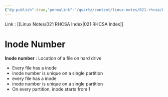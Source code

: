 ```yaml
---
{"dg-publish":true,"permalink":"/quartz/content/linux-notes/021-rhcsa/021-11-inode-no-and-sym-links-and-hard-links/021-11-1-inode-number/","noteIcon":"","created":"2023-10-14T22:10:59.525+05:30","updated":"2023-10-13T17:10:15.014+05:30"}
---
```


Link : [[Linux Notes/021 RHCSA Index\|021 RHCSA Index]]

# Inode Number

**Inode number** : Location of a file on hard drive

<style> .container {font-family: sans-serif; text-align: center;} .button-wrapper button {z-index: 1;height: 40px; width: 100px; margin: 10px;padding: 5px;} .excalidraw .App-menu_top .buttonList { display: flex;} .excalidraw-wrapper { height: 800px; margin: 50px; position: relative;} :root[dir="ltr"] .excalidraw .layer-ui__wrapper .zen-mode-transition.App-menu_bottom--transition-left {transform: none;} </style><script src="https://cdn.jsdelivr.net/npm/react@17/umd/react.production.min.js"></script><script src="https://cdn.jsdelivr.net/npm/react-dom@17/umd/react-dom.production.min.js"></script><script type="text/javascript" src="https://cdn.jsdelivr.net/npm/@excalidraw/excalidraw@0/dist/excalidraw.production.min.js"></script><div id="021-11_Inode_Number_2023-10-07_1313.36.excalidraw.md1"></div><script>(function(){const InitialData={"type":"excalidraw","version":2,"source":"https://github.com/zsviczian/obsidian-excalidraw-plugin/releases/tag/1.9.19","elements":[{"id":"hrqMK4Gm","type":"text","x":-273.786865234375,"y":-248.89962768554688,"width":48.51994323730469,"height":25,"angle":0,"strokeColor":"#1e1e1e","backgroundColor":"transparent","fillStyle":"hachure","strokeWidth":1,"strokeStyle":"solid","roughness":1,"opacity":100,"groupIds":[],"frameId":null,"roundness":null,"seed":1492946635,"version":30,"versionNonce":1870096939,"isDeleted":false,"boundElements":[],"updated":1696664998644,"link":null,"locked":false,"text":"- file","rawText":"- file","fontSize":20,"fontFamily":1,"textAlign":"left","verticalAlign":"top","baseline":17,"containerId":null,"originalText":"- file","lineHeight":1.25},{"id":"FSkolqWD","type":"text","x":-60.572021484375,"y":-314.08836364746094,"width":201.79983520507812,"height":25,"angle":0,"strokeColor":"#1e1e1e","backgroundColor":"transparent","fillStyle":"hachure","strokeWidth":1,"strokeStyle":"solid","roughness":1,"opacity":100,"groupIds":[],"frameId":null,"roundness":null,"seed":1289211333,"version":48,"versionNonce":1974198789,"isDeleted":false,"boundElements":[{"id":"98PucNqfia-lfLnW6V6uv","type":"arrow"}],"updated":1696664998644,"link":null,"locked":false,"text":"physical path (data)","rawText":"physical path (data)","fontSize":20,"fontFamily":1,"textAlign":"left","verticalAlign":"top","baseline":17,"containerId":null,"originalText":"physical path (data)","lineHeight":1.25},{"id":"6iF243iH","type":"text","x":-46.346435546875,"y":-235.9647216796875,"width":84.67991638183594,"height":25,"angle":0,"strokeColor":"#1e1e1e","backgroundColor":"transparent","fillStyle":"hachure","strokeWidth":1,"strokeStyle":"solid","roughness":1,"opacity":100,"groupIds":[],"frameId":null,"roundness":null,"seed":992027589,"version":76,"versionNonce":1962863819,"isDeleted":false,"boundElements":[{"id":"98PucNqfia-lfLnW6V6uv","type":"arrow"}],"updated":1696664998644,"link":null,"locked":false,"text":"file path","rawText":"file path","fontSize":20,"fontFamily":1,"textAlign":"left","verticalAlign":"top","baseline":17,"containerId":null,"originalText":"file path","lineHeight":1.25},{"id":"98PucNqfia-lfLnW6V6uv","type":"arrow","x":-185.0834856810443,"y":-260.20490611974964,"width":137.68905746479987,"height":123.77296104552744,"angle":3.6548425149331134,"strokeColor":"#1e1e1e","backgroundColor":"transparent","fillStyle":"hachure","strokeWidth":1,"strokeStyle":"solid","roughness":1,"opacity":100,"groupIds":[],"frameId":null,"roundness":{"type":2},"seed":1336101291,"version":297,"versionNonce":273373541,"isDeleted":false,"boundElements":[],"updated":1696664998644,"link":null,"locked":false,"points":[[0,0],[137.68905746479987,-58.922603989863376],[49.075927734375,64.85035705566406]],"lastCommittedPoint":[49.075927734375,64.85035705566406],"startBinding":{"elementId":"6iF243iH","focus":-0.4622034645134224,"gap":10.943125372853679},"endBinding":{"elementId":"FSkolqWD","focus":0.856080631496139,"gap":7.627964169485182},"startArrowhead":null,"endArrowhead":"arrow"},{"id":"yucpvmXq28rGdtbqjVtMI","type":"rectangle","x":-288.3416748046875,"y":-96.95372009277344,"width":272.5467529296875,"height":148.98049926757812,"angle":0,"strokeColor":"#1e1e1e","backgroundColor":"transparent","fillStyle":"hachure","strokeWidth":1,"strokeStyle":"solid","roughness":1,"opacity":100,"groupIds":[],"frameId":null,"roundness":{"type":3},"seed":90234731,"version":126,"versionNonce":1254417605,"isDeleted":false,"boundElements":null,"updated":1696664998645,"link":null,"locked":false},{"id":"yhvmR7soUQkspz9Fsq6ly","type":"rectangle","x":-251.5347900390625,"y":-39.11421203613281,"width":37.683349609375,"height":22.785247802734375,"angle":0,"strokeColor":"#1e1e1e","backgroundColor":"transparent","fillStyle":"hachure","strokeWidth":1,"strokeStyle":"solid","roughness":1,"opacity":100,"groupIds":[],"frameId":null,"roundness":{"type":3},"seed":1824545605,"version":29,"versionNonce":1543271947,"isDeleted":false,"boundElements":[{"id":"xFCIQclTciD2jG8F0BU2x","type":"arrow"}],"updated":1696664998645,"link":null,"locked":false},{"id":"MwaaZa9W","type":"text","x":-273.4852294921875,"y":-71.93217468261719,"width":87.05995178222656,"height":25,"angle":0,"strokeColor":"#1e1e1e","backgroundColor":"transparent","fillStyle":"hachure","strokeWidth":1,"strokeStyle":"solid","roughness":1,"opacity":100,"groupIds":[],"frameId":null,"roundness":null,"seed":2094079595,"version":28,"versionNonce":1219888165,"isDeleted":false,"boundElements":null,"updated":1696664998645,"link":null,"locked":false,"text":"( 10 mb )","rawText":"( 10 mb )","fontSize":20,"fontFamily":1,"textAlign":"left","verticalAlign":"top","baseline":17,"containerId":null,"originalText":"( 10 mb )","lineHeight":1.25},{"id":"zugITQ-7GPEPEuFxtTTs9","type":"line","x":-241.894775390625,"y":-37.36152648925781,"width":7.0108642578125,"height":21.908905029296875,"angle":0,"strokeColor":"#1e1e1e","backgroundColor":"transparent","fillStyle":"hachure","strokeWidth":1,"strokeStyle":"solid","roughness":1,"opacity":100,"groupIds":[],"frameId":null,"roundness":{"type":2},"seed":966902059,"version":19,"versionNonce":1219984555,"isDeleted":false,"boundElements":null,"updated":1696664998645,"link":null,"locked":false,"points":[[0,0],[-7.0108642578125,21.908905029296875]],"lastCommittedPoint":null,"startBinding":null,"endBinding":null,"startArrowhead":null,"endArrowhead":null},{"id":"S-ReVqEosxwHzi_-Y7OZw","type":"line","x":-219.9859619140625,"y":-35.60884094238281,"width":7.0108642578125,"height":15.7744140625,"angle":0,"strokeColor":"#1e1e1e","backgroundColor":"transparent","fillStyle":"hachure","strokeWidth":1,"strokeStyle":"solid","roughness":1,"opacity":100,"groupIds":[],"frameId":null,"roundness":{"type":2},"seed":1886840933,"version":51,"versionNonce":1577858949,"isDeleted":false,"boundElements":null,"updated":1696664998645,"link":null,"locked":false,"points":[[0,0],[-7.0108642578125,15.7744140625]],"lastCommittedPoint":null,"startBinding":null,"endBinding":null,"startArrowhead":null,"endArrowhead":null},{"id":"9iwii_0CN9l9aryN9zB4r","type":"line","x":-231.3785400390625,"y":-36.48515319824219,"width":7.0108642578125,"height":21.03253173828125,"angle":0,"strokeColor":"#1e1e1e","backgroundColor":"transparent","fillStyle":"hachure","strokeWidth":1,"strokeStyle":"solid","roughness":1,"opacity":100,"groupIds":[],"frameId":null,"roundness":{"type":2},"seed":1823095019,"version":14,"versionNonce":26783563,"isDeleted":false,"boundElements":null,"updated":1696664998645,"link":null,"locked":false,"points":[[0,0],[-7.0108642578125,21.03253173828125]],"lastCommittedPoint":null,"startBinding":null,"endBinding":null,"startArrowhead":null,"endArrowhead":null},{"id":"FjYjVi7z","type":"text","x":128.7294921875,"y":-30.146926879882812,"width":123.67990112304688,"height":25,"angle":0,"strokeColor":"#1e1e1e","backgroundColor":"transparent","fillStyle":"hachure","strokeWidth":1,"strokeStyle":"solid","roughness":1,"opacity":100,"groupIds":[],"frameId":null,"roundness":null,"seed":445393701,"version":49,"versionNonce":84213477,"isDeleted":false,"boundElements":[{"id":"xFCIQclTciD2jG8F0BU2x","type":"arrow"},{"id":"1oCc0Z3ypY_2LGj5gr0eo","type":"arrow"},{"id":"JKxTHwLGdsmWiBJlL1WVd","type":"arrow"}],"updated":1696664998645,"link":null,"locked":false,"text":"/usr/abc.txt","rawText":"/usr/abc.txt","fontSize":20,"fontFamily":1,"textAlign":"left","verticalAlign":"top","baseline":17,"containerId":null,"originalText":"/usr/abc.txt","lineHeight":1.25},{"id":"xFCIQclTciD2jG8F0BU2x","type":"arrow","x":118.28759765625001,"y":-20.24115499441257,"width":316.3646240234375,"height":2.1513137649321585,"angle":0,"strokeColor":"#1e1e1e","backgroundColor":"transparent","fillStyle":"hachure","strokeWidth":1,"strokeStyle":"solid","roughness":1,"opacity":100,"groupIds":[],"frameId":null,"roundness":{"type":2},"seed":939810155,"version":81,"versionNonce":2029686251,"isDeleted":false,"boundElements":null,"updated":1696664998645,"link":null,"locked":false,"points":[[0,0],[-316.3646240234375,-2.1513137649321585]],"lastCommittedPoint":null,"startBinding":{"elementId":"FjYjVi7z","focus":0.159296335945754,"gap":10.441894531249986},"endBinding":{"elementId":"yhvmR7soUQkspz9Fsq6ly","focus":0.4421349747301396,"gap":15.7744140625},"startArrowhead":null,"endArrowhead":"arrow"},{"id":"SBKclXtA","type":"text","x":148.8963623046875,"y":5.7988433837890625,"width":84.67991638183594,"height":25,"angle":0,"strokeColor":"#1e1e1e","backgroundColor":"transparent","fillStyle":"hachure","strokeWidth":1,"strokeStyle":"solid","roughness":1,"opacity":100,"groupIds":[],"frameId":null,"roundness":null,"seed":872681797,"version":31,"versionNonce":338549317,"isDeleted":false,"boundElements":null,"updated":1696664998646,"link":null,"locked":false,"text":"file path","rawText":"file path","fontSize":20,"fontFamily":1,"textAlign":"left","verticalAlign":"top","baseline":17,"containerId":null,"originalText":"file path","lineHeight":1.25},{"id":"bSmyCua2p8nC6tmv97kZI","type":"line","x":132.309326171875,"y":-2.3072662353515616,"width":120.9371337890625,"height":1.752716064453125,"angle":0,"strokeColor":"#1e1e1e","backgroundColor":"transparent","fillStyle":"hachure","strokeWidth":1,"strokeStyle":"solid","roughness":1,"opacity":100,"groupIds":[],"frameId":null,"roundness":{"type":2},"seed":533311723,"version":45,"versionNonce":1911003275,"isDeleted":false,"boundElements":null,"updated":1696664998646,"link":null,"locked":false,"points":[[0,0],[120.9371337890625,1.752716064453125]],"lastCommittedPoint":null,"startBinding":null,"endBinding":null,"startArrowhead":null,"endArrowhead":null},{"id":"1oCc0Z3ypY_2LGj5gr0eo","type":"arrow","x":127.0511474609375,"y":-42.61964416503906,"width":293.579345703125,"height":39.43603515625,"angle":0,"strokeColor":"#1e1e1e","backgroundColor":"transparent","fillStyle":"hachure","strokeWidth":1,"strokeStyle":"solid","roughness":1,"opacity":100,"groupIds":[],"frameId":null,"roundness":{"type":2},"seed":1211484453,"version":280,"versionNonce":878987685,"isDeleted":false,"boundElements":null,"updated":1696664998646,"link":null,"locked":false,"points":[[0,0],[-135.835205078125,-39.43603515625],[-293.579345703125,-13.145355224609375]],"lastCommittedPoint":[-293.579345703125,-13.145355224609375],"startBinding":{"elementId":"FjYjVi7z","focus":0.21448799406791083,"gap":12.47271728515625},"endBinding":null,"startArrowhead":null,"endArrowhead":"arrow"},{"id":"OlFWCX4z","type":"text","x":-10.83447265625,"y":-109.79768371582031,"width":120.17988586425781,"height":25,"angle":0,"strokeColor":"#1e1e1e","backgroundColor":"transparent","fillStyle":"hachure","strokeWidth":1,"strokeStyle":"solid","roughness":1,"opacity":100,"groupIds":[],"frameId":null,"roundness":null,"seed":137231749,"version":15,"versionNonce":1780109099,"isDeleted":false,"boundElements":null,"updated":1696664998646,"link":null,"locked":false,"text":"inode number","rawText":"inode number","fontSize":20,"fontFamily":1,"textAlign":"left","verticalAlign":"top","baseline":17,"containerId":null,"originalText":"inode number","lineHeight":1.25},{"id":"JKxTHwLGdsmWiBJlL1WVd","type":"arrow","x":504.7606201171875,"y":-63.65220642089844,"width":264.6595458984375,"height":44.694122314453125,"angle":0,"strokeColor":"#1e1e1e","backgroundColor":"transparent","fillStyle":"hachure","strokeWidth":1,"strokeStyle":"solid","roughness":1,"opacity":100,"groupIds":[],"frameId":null,"roundness":{"type":2},"seed":861510155,"version":253,"versionNonce":481295275,"isDeleted":false,"boundElements":null,"updated":1696665047510,"link":null,"locked":false,"points":[[0,0],[-126.1953125,-22.785186767578125],[-264.6595458984375,21.908935546875]],"lastCommittedPoint":[-264.6595458984375,21.908935546875],"startBinding":{"elementId":"zyQfG4HyDJ3HCcxOgDH0O","focus":0.15246532843960878,"gap":14.090100785736873},"endBinding":{"elementId":"FjYjVi7z","focus":-0.24978590170651446,"gap":11.596343994140625},"startArrowhead":null,"endArrowhead":"arrow"},{"id":"zyQfG4HyDJ3HCcxOgDH0O","type":"ellipse","x":517.0299072265625,"y":-77.67390441894531,"width":57.8394775390625,"height":50.828643798828125,"angle":0,"strokeColor":"#1e1e1e","backgroundColor":"transparent","fillStyle":"hachure","strokeWidth":1,"strokeStyle":"solid","roughness":1,"opacity":100,"groupIds":[],"frameId":null,"roundness":{"type":2},"seed":449561861,"version":57,"versionNonce":1140666827,"isDeleted":false,"boundElements":[{"id":"JKxTHwLGdsmWiBJlL1WVd","type":"arrow"}],"updated":1696664998646,"link":null,"locked":false},{"id":"MyEYBnm5-MqPF6dul-dqe","type":"freedraw","x":524.9168701171875,"y":-32.97975158691406,"width":12.26904296875,"height":47.3232421875,"angle":0,"strokeColor":"#1e1e1e","backgroundColor":"transparent","fillStyle":"hachure","strokeWidth":0.5,"strokeStyle":"solid","roughness":1,"opacity":100,"groupIds":[],"frameId":null,"roundness":null,"seed":2025507691,"version":45,"versionNonce":1158601387,"isDeleted":false,"boundElements":null,"updated":1696665023068,"link":null,"locked":false,"points":[[0,0],[-1.7528076171875,1.75274658203125],[-4.3818359375,3.50543212890625],[-4.3818359375,4.381805419921875],[-5.2581787109375,6.134490966796875],[-6.1343994140625,7.88720703125],[-6.1343994140625,8.763580322265625],[-7.0108642578125,9.639923095703125],[-7.0108642578125,10.51629638671875],[-7.88720703125,10.51629638671875],[-7.88720703125,11.39263916015625],[-8.7635498046875,13.145355224609375],[-8.7635498046875,14.021697998046875],[-9.6400146484375,15.7744140625],[-9.6400146484375,16.650787353515625],[-9.6400146484375,17.527130126953125],[-10.516357421875,18.40350341796875],[-10.516357421875,19.27984619140625],[-10.516357421875,20.15618896484375],[-10.516357421875,21.032562255859375],[-10.516357421875,21.908905029296875],[-10.516357421875,22.7852783203125],[-10.516357421875,23.66162109375],[-10.516357421875,24.537994384765625],[-10.516357421875,25.414337158203125],[-11.392578125,27.16705322265625],[-11.392578125,28.04339599609375],[-11.392578125,29.796112060546875],[-11.392578125,31.548828125],[-11.392578125,32.425201416015625],[-11.392578125,33.301544189453125],[-11.392578125,34.177886962890625],[-11.392578125,35.05426025390625],[-12.26904296875,35.05426025390625],[-12.26904296875,35.93060302734375],[-12.26904296875,39.43603515625],[-12.26904296875,42.065093994140625],[-11.392578125,45.570526123046875],[-10.516357421875,46.446868896484375],[-10.516357421875,47.3232421875],[-10.516357421875,47.3232421875]],"pressures":[],"simulatePressure":true,"lastCommittedPoint":[-10.516357421875,47.3232421875]},{"id":"tQMrwdBL-8gpOZDkkmgrK","type":"freedraw","x":573.116455078125,"y":-35.60881042480469,"width":18.4034423828125,"height":42.065093994140625,"angle":0,"strokeColor":"#1e1e1e","backgroundColor":"transparent","fillStyle":"hachure","strokeWidth":0.5,"strokeStyle":"solid","roughness":1,"opacity":100,"groupIds":[],"frameId":null,"roundness":null,"seed":1508735755,"version":40,"versionNonce":783476421,"isDeleted":false,"boundElements":null,"updated":1696665016612,"link":null,"locked":false,"points":[[0,0],[0.8763427734375,0],[3.5054931640625,1.75274658203125],[4.3817138671875,2.629058837890625],[5.258056640625,2.629058837890625],[7.0107421875,5.258148193359375],[9.639892578125,7.0108642578125],[10.5162353515625,7.88720703125],[11.3927001953125,8.7635498046875],[11.3927001953125,9.639923095703125],[12.2689208984375,9.639923095703125],[13.145263671875,10.516265869140625],[15.7742919921875,13.145355224609375],[16.6507568359375,14.021697998046875],[16.6507568359375,14.898040771484375],[17.527099609375,15.7744140625],[18.4034423828125,16.6507568359375],[18.4034423828125,17.527130126953125],[18.4034423828125,18.403472900390625],[18.4034423828125,20.15618896484375],[18.4034423828125,21.032562255859375],[18.4034423828125,21.908905029296875],[18.4034423828125,25.414337158203125],[18.4034423828125,28.91973876953125],[18.4034423828125,32.4251708984375],[18.4034423828125,33.301544189453125],[17.527099609375,35.05426025390625],[17.527099609375,35.93060302734375],[16.6507568359375,35.93060302734375],[16.6507568359375,36.80694580078125],[16.6507568359375,37.683319091796875],[15.7742919921875,37.683319091796875],[15.7742919921875,38.559661865234375],[15.7742919921875,39.43603515625],[14.021728515625,39.43603515625],[14.021728515625,40.3123779296875],[14.021728515625,42.065093994140625],[14.021728515625,42.065093994140625]],"pressures":[],"simulatePressure":true,"lastCommittedPoint":[14.021728515625,42.065093994140625]},{"id":"fx4f8exN","type":"text","x":528.03125,"y":41.58409118652344,"width":41.75994873046875,"height":25,"angle":0,"strokeColor":"#1e1e1e","backgroundColor":"transparent","fillStyle":"hachure","strokeWidth":0.5,"strokeStyle":"solid","roughness":1,"opacity":100,"groupIds":[],"frameId":null,"roundness":null,"seed":940235845,"version":5,"versionNonce":567974155,"isDeleted":false,"boundElements":null,"updated":1696665031478,"link":null,"locked":false,"text":"user","rawText":"user","fontSize":20,"fontFamily":1,"textAlign":"left","verticalAlign":"top","baseline":17,"containerId":null,"originalText":"user","lineHeight":1.25},{"id":"1EcfqVDT","type":"text","x":349.3912353515625,"y":-124.52870178222656,"width":66.07994079589844,"height":25,"angle":0,"strokeColor":"#1e1e1e","backgroundColor":"transparent","fillStyle":"hachure","strokeWidth":0.5,"strokeStyle":"solid","roughness":1,"opacity":100,"groupIds":[],"frameId":null,"roundness":null,"seed":1137152235,"version":19,"versionNonce":941659595,"isDeleted":false,"boundElements":null,"updated":1696665050588,"link":null,"locked":false,"text":"access","rawText":"access","fontSize":20,"fontFamily":1,"textAlign":"left","verticalAlign":"top","baseline":17,"containerId":null,"originalText":"access","lineHeight":1.25},{"id":"boq1drRC","type":"text","x":-112.8123779296875,"y":-289.10670471191406,"width":10,"height":25,"angle":0,"strokeColor":"#1e1e1e","backgroundColor":"transparent","fillStyle":"hachure","strokeWidth":1,"strokeStyle":"solid","roughness":1,"opacity":100,"groupIds":[],"frameId":null,"roundness":null,"seed":2046297899,"version":4,"versionNonce":1874664299,"isDeleted":true,"boundElements":null,"updated":1696664998644,"link":null,"locked":false,"text":"","rawText":"","fontSize":20,"fontFamily":1,"textAlign":"center","verticalAlign":"middle","baseline":17,"containerId":"98PucNqfia-lfLnW6V6uv","originalText":"","lineHeight":1.25},{"id":"tM9vrevvIx4MZFlyPGdem","type":"freedraw","x":569.6109619140625,"y":-35.60881042480469,"width":17.5272216796875,"height":64.850341796875,"angle":0,"strokeColor":"#1e1e1e","backgroundColor":"transparent","fillStyle":"hachure","strokeWidth":1,"strokeStyle":"solid","roughness":1,"opacity":100,"groupIds":[],"frameId":null,"roundness":null,"seed":431039915,"version":41,"versionNonce":530568427,"isDeleted":true,"boundElements":null,"updated":1696664992908,"link":null,"locked":false,"points":[[0,0],[1.7528076171875,0.876373291015625],[2.6290283203125,2.629058837890625],[3.5054931640625,6.134490966796875],[6.134521484375,8.7635498046875],[7.010986328125,9.639923095703125],[7.010986328125,10.516265869140625],[8.7635498046875,14.898040771484375],[9.6400146484375,15.7744140625],[10.5162353515625,16.6507568359375],[10.5162353515625,17.527130126953125],[11.392578125,18.403472900390625],[11.392578125,19.27984619140625],[11.392578125,20.15618896484375],[12.26904296875,20.15618896484375],[12.26904296875,21.032562255859375],[12.26904296875,22.785247802734375],[14.898193359375,23.66162109375],[14.898193359375,24.5379638671875],[14.898193359375,25.414337158203125],[14.898193359375,26.290679931640625],[14.898193359375,28.04339599609375],[15.7744140625,28.91973876953125],[15.7744140625,29.796112060546875],[16.6507568359375,33.301544189453125],[17.5272216796875,35.93060302734375],[17.5272216796875,38.559661865234375],[17.5272216796875,42.941436767578125],[17.5272216796875,44.69415283203125],[17.5272216796875,45.570526123046875],[17.5272216796875,47.3232421875],[16.6507568359375,49.075927734375],[16.6507568359375,49.952301025390625],[16.6507568359375,52.58135986328125],[16.6507568359375,57.839508056640625],[15.7744140625,61.344940185546875],[15.7744140625,64.850341796875],[14.898193359375,64.850341796875],[14.898193359375,64.850341796875]],"pressures":[],"simulatePressure":true,"lastCommittedPoint":[14.898193359375,64.850341796875]},{"id":"XGjfpbmoVm_CgChqvVmPq","type":"freedraw","x":570.4873046875,"y":-34.73243713378906,"width":17.527099609375,"height":39.436004638671875,"angle":0,"strokeColor":"#1e1e1e","backgroundColor":"transparent","fillStyle":"hachure","strokeWidth":1,"strokeStyle":"solid","roughness":1,"opacity":100,"groupIds":[],"frameId":null,"roundness":null,"seed":1112276875,"version":34,"versionNonce":816496747,"isDeleted":true,"boundElements":null,"updated":1696664998646,"link":null,"locked":false,"points":[[0,0],[0.87646484375,0],[0.87646484375,0.876373291015625],[0.87646484375,1.752685546875],[1.752685546875,1.752685546875],[1.752685546875,2.629058837890625],[2.629150390625,4.38177490234375],[4.3818359375,6.134490966796875],[5.2581787109375,7.887176513671875],[5.2581787109375,9.639892578125],[7.0108642578125,14.02166748046875],[8.763671875,15.774383544921875],[9.639892578125,16.6507568359375],[9.639892578125,17.527099609375],[10.5162353515625,18.403472900390625],[11.3927001953125,19.279815673828125],[11.3927001953125,21.03253173828125],[12.26904296875,21.90887451171875],[12.26904296875,22.785247802734375],[14.0218505859375,24.5379638671875],[14.8980712890625,27.167022705078125],[15.7744140625,29.79608154296875],[16.65087890625,30.672454833984375],[17.527099609375,33.301513671875],[17.527099609375,34.177886962890625],[17.527099609375,35.054229736328125],[17.527099609375,35.930572509765625],[17.527099609375,36.80694580078125],[17.527099609375,37.68328857421875],[17.527099609375,38.559661865234375],[17.527099609375,39.436004638671875],[17.527099609375,39.436004638671875]],"pressures":[],"simulatePressure":true,"lastCommittedPoint":[17.527099609375,39.436004638671875]}],"appState":{"theme":"dark","viewBackgroundColor":"#ffffff","currentItemStrokeColor":"#1e1e1e","currentItemBackgroundColor":"transparent","currentItemFillStyle":"hachure","currentItemStrokeWidth":0.5,"currentItemStrokeStyle":"solid","currentItemRoughness":1,"currentItemOpacity":100,"currentItemFontFamily":1,"currentItemFontSize":20,"currentItemTextAlign":"left","currentItemStartArrowhead":null,"currentItemEndArrowhead":"arrow","scrollX":-50.08245849609375,"scrollY":398.18743896484375,"zoom":{"value":1},"currentItemRoundness":"round","gridSize":null,"gridColor":{"Bold":"#C9C9C9FF","Regular":"#EDEDEDFF"},"currentStrokeOptions":null,"previousGridSize":null,"frameRendering":{"enabled":true,"clip":true,"name":true,"outline":true}},"files":{}};InitialData.scrollToContent=true;App=()=>{const e=React.useRef(null),t=React.useRef(null),[n,i]=React.useState({width:void 0,height:void 0});return React.useEffect(()=>{i({width:t.current.getBoundingClientRect().width,height:t.current.getBoundingClientRect().height});const e=()=>{i({width:t.current.getBoundingClientRect().width,height:t.current.getBoundingClientRect().height})};return window.addEventListener("resize",e),()=>window.removeEventListener("resize",e)},[t]),React.createElement(React.Fragment,null,React.createElement("div",{className:"excalidraw-wrapper",ref:t},React.createElement(ExcalidrawLib.Excalidraw,{ref:e,width:n.width,height:n.height,initialData:InitialData,viewModeEnabled:!0,zenModeEnabled:!0,gridModeEnabled:!1})))},excalidrawWrapper=document.getElementById("021-11_Inode_Number_2023-10-07_1313.36.excalidraw.md1");ReactDOM.render(React.createElement(App),excalidrawWrapper);})();</script>

- Every file has a inode
- inode number is unique on a single partition
- every file has a inode
- inode number is unique on a single partition 
- On every partition, inode starts from 1

<div id="021-11_Inode_Number_2023-10-07_1321.55.excalidraw.md2"></div><script>(function(){const InitialData={"type":"excalidraw","version":2,"source":"https://github.com/zsviczian/obsidian-excalidraw-plugin/releases/tag/1.9.19","elements":[{"id":"PbC08jE1-xZA2eOrpBy7H","type":"rectangle","x":-484.9124755859375,"y":-190.7238311767578,"width":551.2279663085938,"height":318.99359130859375,"angle":0,"strokeColor":"#1e1e1e","backgroundColor":"transparent","fillStyle":"hachure","strokeWidth":1,"strokeStyle":"solid","roughness":1,"opacity":100,"groupIds":[],"frameId":null,"roundness":{"type":3},"seed":102619211,"version":131,"versionNonce":787927435,"isDeleted":false,"boundElements":null,"updated":1696665152675,"link":null,"locked":false},{"id":"F-x0dUrz7wsycRBU5knsq","type":"line","x":-321.91021728515625,"y":-188.9711151123047,"width":0,"height":315.4881896972656,"angle":0,"strokeColor":"#1e1e1e","backgroundColor":"transparent","fillStyle":"hachure","strokeWidth":1,"strokeStyle":"solid","roughness":1,"opacity":100,"groupIds":[],"frameId":null,"roundness":{"type":2},"seed":106101605,"version":110,"versionNonce":66317547,"isDeleted":false,"boundElements":null,"updated":1696665167318,"link":null,"locked":false,"points":[[0,0],[0,315.4881896972656]],"lastCommittedPoint":null,"startBinding":null,"endBinding":null,"startArrowhead":null,"endArrowhead":null},{"id":"C9VeQHHpHVV1gUa37pcxN","type":"line","x":-110.70843505859375,"y":-189.8474578857422,"width":4.38177490234375,"height":316.3645324707031,"angle":0,"strokeColor":"#1e1e1e","backgroundColor":"transparent","fillStyle":"hachure","strokeWidth":1,"strokeStyle":"solid","roughness":1,"opacity":100,"groupIds":[],"frameId":null,"roundness":{"type":2},"seed":491403941,"version":128,"versionNonce":1767783659,"isDeleted":false,"boundElements":null,"updated":1696665180829,"link":null,"locked":false,"points":[[0,0],[4.38177490234375,316.3645324707031]],"lastCommittedPoint":null,"startBinding":null,"endBinding":null,"startArrowhead":null,"endArrowhead":null},{"id":"xpknruKhPHZNVzyz7by9u","type":"rectangle","x":-440.21832275390625,"y":-110.09907531738281,"width":39.43603515625,"height":24.537994384765625,"angle":0,"strokeColor":"#1e1e1e","backgroundColor":"transparent","fillStyle":"hachure","strokeWidth":1,"strokeStyle":"solid","roughness":1,"opacity":100,"groupIds":[],"frameId":null,"roundness":{"type":3},"seed":2123819685,"version":29,"versionNonce":1561481509,"isDeleted":false,"boundElements":null,"updated":1696665192445,"link":null,"locked":false},{"type":"rectangle","version":31,"versionNonce":1651560683,"isDeleted":false,"id":"PemfOAY_ztsPtm3CCQBV6","fillStyle":"hachure","strokeWidth":1,"strokeStyle":"solid","roughness":1,"opacity":100,"angle":0,"x":-285.59600830078125,"y":-132.06668090820312,"strokeColor":"#1e1e1e","backgroundColor":"transparent","width":39.43603515625,"height":24.537994384765625,"seed":2121403365,"groupIds":[],"frameId":null,"roundness":{"type":3},"boundElements":[],"updated":1696665197948,"link":null,"locked":false},{"type":"rectangle","version":32,"versionNonce":875543243,"isDeleted":false,"id":"uAfLVnxSQColttSGORVzf","fillStyle":"hachure","strokeWidth":1,"strokeStyle":"solid","roughness":1,"opacity":100,"angle":0,"x":-221.59600830078125,"y":-15.066680908203125,"strokeColor":"#1e1e1e","backgroundColor":"transparent","width":39.43603515625,"height":24.537994384765625,"seed":1729876523,"groupIds":[],"frameId":null,"roundness":{"type":3},"boundElements":[{"id":"QmEVKevPbTZa8MoVfh00i","type":"arrow"}],"updated":1696665332030,"link":null,"locked":false},{"type":"rectangle","version":31,"versionNonce":193141797,"isDeleted":false,"id":"SrORM-B3wXhhx0gfK65v1","fillStyle":"hachure","strokeWidth":1,"strokeStyle":"solid","roughness":1,"opacity":100,"angle":0,"x":-88.59600830078125,"y":-146.06668090820312,"strokeColor":"#1e1e1e","backgroundColor":"transparent","width":39.43603515625,"height":24.537994384765625,"seed":572120587,"groupIds":[],"frameId":null,"roundness":{"type":3},"boundElements":[],"updated":1696665203135,"link":null,"locked":false},{"type":"rectangle","version":45,"versionNonce":151974629,"isDeleted":false,"id":"PdhU_jlirEYKS2A8w8Phl","fillStyle":"hachure","strokeWidth":1,"strokeStyle":"solid","roughness":1,"opacity":100,"angle":0,"x":-42.34869384765625,"y":-29.637176513671875,"strokeColor":"#1e1e1e","backgroundColor":"transparent","width":39.43603515625,"height":24.537994384765625,"seed":338753003,"groupIds":[],"frameId":null,"roundness":{"type":3},"boundElements":[{"id":"b2e3IOrKX7_bNwmH_udly","type":"arrow"}],"updated":1696665289800,"link":null,"locked":false},{"id":"Mm65tSDC","type":"text","x":-433.87799072265625,"y":-139.7976837158203,"width":46.55998229980469,"height":25,"angle":0,"strokeColor":"#1e1e1e","backgroundColor":"transparent","fillStyle":"hachure","strokeWidth":1,"strokeStyle":"solid","roughness":1,"opacity":100,"groupIds":[],"frameId":null,"roundness":null,"seed":1117452197,"version":5,"versionNonce":1886000043,"isDeleted":false,"boundElements":null,"updated":1696665215131,"link":null,"locked":false,"text":"1003","rawText":"1003","fontSize":20,"fontFamily":1,"textAlign":"left","verticalAlign":"top","baseline":17,"containerId":null,"originalText":"1003","lineHeight":1.25},{"id":"89bzDgMf","type":"text","x":-277.87799072265625,"y":-91.79768371582031,"width":52.51997375488281,"height":25,"angle":0,"strokeColor":"#1e1e1e","backgroundColor":"transparent","fillStyle":"hachure","strokeWidth":1,"strokeStyle":"solid","roughness":1,"opacity":100,"groupIds":[],"frameId":null,"roundness":null,"seed":852620101,"version":5,"versionNonce":398455307,"isDeleted":false,"boundElements":null,"updated":1696665222115,"link":null,"locked":false,"text":"2007","rawText":"2007","fontSize":20,"fontFamily":1,"textAlign":"left","verticalAlign":"top","baseline":17,"containerId":null,"originalText":"2007","lineHeight":1.25},{"id":"m4w0eMsI","type":"text","x":-222.87799072265625,"y":25.202316284179688,"width":46.55998229980469,"height":25,"angle":0,"strokeColor":"#1e1e1e","backgroundColor":"transparent","fillStyle":"hachure","strokeWidth":1,"strokeStyle":"solid","roughness":1,"opacity":100,"groupIds":[],"frameId":null,"roundness":null,"seed":1971733221,"version":5,"versionNonce":1852947563,"isDeleted":false,"boundElements":null,"updated":1696665230316,"link":null,"locked":false,"text":"1003","rawText":"1003","fontSize":20,"fontFamily":1,"textAlign":"left","verticalAlign":"top","baseline":17,"containerId":null,"originalText":"1003","lineHeight":1.25},{"id":"bd0hPsKB","type":"text","x":-84.13604736328125,"y":-171.6848907470703,"width":38.3599853515625,"height":25,"angle":0,"strokeColor":"#1e1e1e","backgroundColor":"transparent","fillStyle":"hachure","strokeWidth":1,"strokeStyle":"solid","roughness":1,"opacity":100,"groupIds":[],"frameId":null,"roundness":null,"seed":280913541,"version":14,"versionNonce":385504453,"isDeleted":false,"boundElements":null,"updated":1696665249481,"link":null,"locked":false,"text":"1001","rawText":"1001","fontSize":20,"fontFamily":1,"textAlign":"left","verticalAlign":"top","baseline":17,"containerId":null,"originalText":"1001","lineHeight":1.25},{"id":"OzYOsGbm","type":"text","x":-35.87799072265625,"y":15.202316284179688,"width":46.55998229980469,"height":25,"angle":0,"strokeColor":"#1e1e1e","backgroundColor":"transparent","fillStyle":"hachure","strokeWidth":1,"strokeStyle":"solid","roughness":1,"opacity":100,"groupIds":[],"frameId":null,"roundness":null,"seed":1255202341,"version":5,"versionNonce":438244651,"isDeleted":false,"boundElements":null,"updated":1696665246118,"link":null,"locked":false,"text":"1003","rawText":"1003","fontSize":20,"fontFamily":1,"textAlign":"left","verticalAlign":"top","baseline":17,"containerId":null,"originalText":"1003","lineHeight":1.25},{"id":"de26ucsz","type":"text","x":285.40460205078125,"y":-16.328964233398438,"width":123.67990112304688,"height":25,"angle":0,"strokeColor":"#1e1e1e","backgroundColor":"transparent","fillStyle":"hachure","strokeWidth":1,"strokeStyle":"solid","roughness":1,"opacity":100,"groupIds":[],"frameId":null,"roundness":null,"seed":1336256389,"version":52,"versionNonce":322576683,"isDeleted":false,"boundElements":[{"id":"b2e3IOrKX7_bNwmH_udly","type":"arrow"}],"updated":1696665294723,"link":null,"locked":false,"text":"/usr/abc.txt","rawText":"/usr/abc.txt","fontSize":20,"fontFamily":1,"textAlign":"left","verticalAlign":"top","baseline":17,"containerId":null,"originalText":"/usr/abc.txt","lineHeight":1.25},{"id":"b2e3IOrKX7_bNwmH_udly","type":"arrow","x":269.63018798828125,"y":-14.106682949399614,"width":257.6488037109375,"height":6.099613245310472,"angle":0,"strokeColor":"#1e1e1e","backgroundColor":"transparent","fillStyle":"hachure","strokeWidth":1,"strokeStyle":"solid","roughness":1,"opacity":100,"groupIds":[],"frameId":null,"roundness":{"type":2},"seed":1707282443,"version":159,"versionNonce":763236971,"isDeleted":false,"boundElements":null,"updated":1696665294724,"link":null,"locked":false,"points":[[0,0],[-257.6488037109375,6.099613245310472]],"lastCommittedPoint":[-254.143310546875,47.323211669921875],"startBinding":{"elementId":"de26ucsz","focus":0.8668684238101271,"gap":15.7744140625},"endBinding":{"elementId":"PdhU_jlirEYKS2A8w8Phl","focus":0.7993621839182751,"gap":14.89404296875},"startArrowhead":null,"endArrowhead":"arrow"},{"id":"boqd0NS4","type":"text","x":116.12200927734375,"y":-34.79768371582031,"width":87.8399658203125,"height":25,"angle":0,"strokeColor":"#1e1e1e","backgroundColor":"transparent","fillStyle":"hachure","strokeWidth":1,"strokeStyle":"solid","roughness":1,"opacity":100,"groupIds":[],"frameId":null,"roundness":null,"seed":1103693387,"version":11,"versionNonce":1067314597,"isDeleted":false,"boundElements":null,"updated":1696665317141,"link":null,"locked":false,"text":"c x 1003","rawText":"c x 1003","fontSize":20,"fontFamily":1,"textAlign":"left","verticalAlign":"top","baseline":17,"containerId":null,"originalText":"c x 1003","lineHeight":1.25},{"id":"QmEVKevPbTZa8MoVfh00i","type":"arrow","x":-33.58905029296875,"y":-252.9451141357422,"width":141.0933837890625,"height":224.34716796875,"angle":0,"strokeColor":"#1e1e1e","backgroundColor":"transparent","fillStyle":"hachure","strokeWidth":1,"strokeStyle":"solid","roughness":1,"opacity":100,"groupIds":[],"frameId":null,"roundness":{"type":2},"seed":656443493,"version":74,"versionNonce":1814065451,"isDeleted":false,"boundElements":null,"updated":1696665350971,"link":null,"locked":false,"points":[[0,0],[-141.0933837890625,224.34716796875]],"lastCommittedPoint":[-141.0933837890625,224.34716796875],"startBinding":{"elementId":"P3VqzJ4D","focus":0.9481788818233131,"gap":9.296630859375},"endBinding":{"elementId":"uAfLVnxSQColttSGORVzf","focus":0.399853363685568,"gap":13.531265258789062},"startArrowhead":null,"endArrowhead":"arrow"},{"id":"P3VqzJ4D","type":"text","x":-24.29241943359375,"y":-272.179443359375,"width":92.3399658203125,"height":25,"angle":0,"strokeColor":"#1e1e1e","backgroundColor":"transparent","fillStyle":"hachure","strokeWidth":1,"strokeStyle":"solid","roughness":1,"opacity":100,"groupIds":[],"frameId":null,"roundness":null,"seed":1540917637,"version":34,"versionNonce":619647947,"isDeleted":false,"boundElements":[{"id":"QmEVKevPbTZa8MoVfh00i","type":"arrow"}],"updated":1696665350971,"link":null,"locked":false,"text":"B x 1003","rawText":"B x 1003","fontSize":20,"fontFamily":1,"textAlign":"left","verticalAlign":"top","baseline":17,"containerId":null,"originalText":"B x 1003","lineHeight":1.25},{"id":"gwvPV9Esz3lKKRaYBBY1B","type":"line","x":-19.56744384765625,"y":-237.1707000732422,"width":87.6356201171875,"height":1.752716064453125,"angle":0,"strokeColor":"#1e1e1e","backgroundColor":"transparent","fillStyle":"hachure","strokeWidth":1,"strokeStyle":"solid","roughness":1,"opacity":100,"groupIds":[],"frameId":null,"roundness":{"type":2},"seed":1729292229,"version":31,"versionNonce":1128893227,"isDeleted":false,"boundElements":null,"updated":1696665375338,"link":null,"locked":false,"points":[[0,0],[87.6356201171875,-1.752716064453125]],"lastCommittedPoint":null,"startBinding":null,"endBinding":null,"startArrowhead":null,"endArrowhead":null},{"id":"Epp3RMTbqdv2KloThkrL4","type":"line","x":293.29180908203125,"y":10.838058471679688,"width":110.4208984375,"height":0,"angle":0,"strokeColor":"#1e1e1e","backgroundColor":"transparent","fillStyle":"hachure","strokeWidth":1,"strokeStyle":"solid","roughness":1,"opacity":100,"groupIds":[],"frameId":null,"roundness":{"type":2},"seed":736423371,"version":38,"versionNonce":813316581,"isDeleted":false,"boundElements":null,"updated":1696665381585,"link":null,"locked":false,"points":[[0,0],[110.4208984375,0]],"lastCommittedPoint":null,"startBinding":null,"endBinding":null,"startArrowhead":null,"endArrowhead":null},{"id":"p3TDbDsn","type":"text","x":-468.87799072265625,"y":147.2023162841797,"width":106.69990539550781,"height":25,"angle":0,"strokeColor":"#1e1e1e","backgroundColor":"transparent","fillStyle":"hachure","strokeWidth":1,"strokeStyle":"solid","roughness":1,"opacity":100,"groupIds":[],"frameId":null,"roundness":null,"seed":1378944043,"version":14,"versionNonce":1716998117,"isDeleted":false,"boundElements":null,"updated":1696665393027,"link":null,"locked":false,"text":"partition A","rawText":"partition A","fontSize":20,"fontFamily":1,"textAlign":"left","verticalAlign":"top","baseline":17,"containerId":null,"originalText":"partition A","lineHeight":1.25},{"id":"EriwSmJr","type":"text","x":-283.60906982421875,"y":146.1914520263672,"width":108.11990356445312,"height":25,"angle":0,"strokeColor":"#1e1e1e","backgroundColor":"transparent","fillStyle":"hachure","strokeWidth":1,"strokeStyle":"solid","roughness":1,"opacity":100,"groupIds":[],"frameId":null,"roundness":null,"seed":118345259,"version":20,"versionNonce":431189515,"isDeleted":false,"boundElements":null,"updated":1696665409185,"link":null,"locked":false,"text":"partition B","rawText":"partition B","fontSize":20,"fontFamily":1,"textAlign":"left","verticalAlign":"top","baseline":17,"containerId":null,"originalText":"partition B","lineHeight":1.25},{"id":"1wZtg3O7","type":"text","x":-67.87799072265625,"y":153.2023162841797,"width":103.61990356445312,"height":25,"angle":0,"strokeColor":"#1e1e1e","backgroundColor":"transparent","fillStyle":"hachure","strokeWidth":1,"strokeStyle":"solid","roughness":1,"opacity":100,"groupIds":[],"frameId":null,"roundness":null,"seed":68589611,"version":12,"versionNonce":1946796325,"isDeleted":false,"boundElements":null,"updated":1696665406254,"link":null,"locked":false,"text":"partition c","rawText":"partition c","fontSize":20,"fontFamily":1,"textAlign":"left","verticalAlign":"top","baseline":17,"containerId":null,"originalText":"partition c","lineHeight":1.25},{"id":"IsRjSfTlKIWmTPrpVy8db","type":"line","x":-18.69110107421875,"y":-245.0579071044922,"width":92.893798828125,"height":3.50543212890625,"angle":0,"strokeColor":"#1e1e1e","backgroundColor":"transparent","fillStyle":"hachure","strokeWidth":1,"strokeStyle":"solid","roughness":1,"opacity":100,"groupIds":[],"frameId":null,"roundness":{"type":2},"seed":1148030405,"version":112,"versionNonce":1188936805,"isDeleted":true,"boundElements":null,"updated":1696665369798,"link":null,"locked":false,"points":[[0,0],[85.006591796875,-0.8763580322265625],[92.893798828125,2.6290740966796875]],"lastCommittedPoint":[92.893798828125,2.6290740966796875],"startBinding":null,"endBinding":null,"startArrowhead":null,"endArrowhead":null}],"appState":{"theme":"dark","viewBackgroundColor":"#ffffff","currentItemStrokeColor":"#1e1e1e","currentItemBackgroundColor":"transparent","currentItemFillStyle":"hachure","currentItemStrokeWidth":1,"currentItemStrokeStyle":"solid","currentItemRoughness":1,"currentItemOpacity":100,"currentItemFontFamily":1,"currentItemFontSize":20,"currentItemTextAlign":"left","currentItemStartArrowhead":null,"currentItemEndArrowhead":"arrow","scrollX":572.9999389648438,"scrollY":402.5692138671875,"zoom":{"value":1},"currentItemRoundness":"round","gridSize":null,"gridColor":{"Bold":"#C9C9C9FF","Regular":"#EDEDEDFF"},"currentStrokeOptions":null,"previousGridSize":null,"frameRendering":{"enabled":true,"clip":true,"name":true,"outline":true}},"files":{}};InitialData.scrollToContent=true;App=()=>{const e=React.useRef(null),t=React.useRef(null),[n,i]=React.useState({width:void 0,height:void 0});return React.useEffect(()=>{i({width:t.current.getBoundingClientRect().width,height:t.current.getBoundingClientRect().height});const e=()=>{i({width:t.current.getBoundingClientRect().width,height:t.current.getBoundingClientRect().height})};return window.addEventListener("resize",e),()=>window.removeEventListener("resize",e)},[t]),React.createElement(React.Fragment,null,React.createElement("div",{className:"excalidraw-wrapper",ref:t},React.createElement(ExcalidrawLib.Excalidraw,{ref:e,width:n.width,height:n.height,initialData:InitialData,viewModeEnabled:!0,zenModeEnabled:!0,gridModeEnabled:!1})))},excalidrawWrapper=document.getElementById("021-11_Inode_Number_2023-10-07_1321.55.excalidraw.md2");ReactDOM.render(React.createElement(App),excalidrawWrapper);})();</script>




